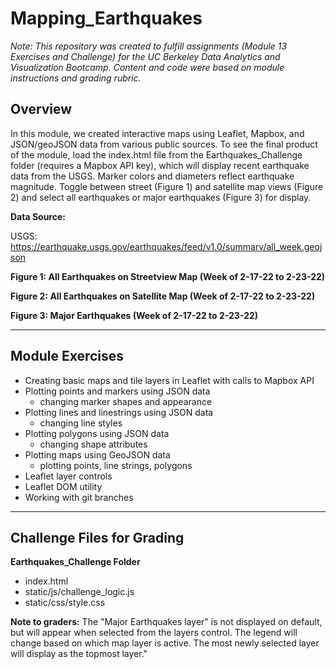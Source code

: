 # Mapping_Earthquakes

*Note: This repository was created to fulfill assignments (Module 13 Exercises and Challenge) for the UC Berkeley Data Analytics and Visualization Bootcamp. Content and code were based on module instructions and grading rubric.*


## Overview
In this module, we created interactive maps using Leaflet, Mapbox, and JSON/geoJSON data from various public sources. To see the final product of the module, load the index.html file from the Earthquakes_Challenge folder (requires a Mapbox API key), which will display recent earthquake data from the USGS. Marker colors and diameters reflect earthquake magnitude. Toggle between street (Figure 1) and satellite map views (Figure 2) and select all earthquakes or major earthquakes (Figure 3) for display.


**Data Source:**

USGS: https://earthquake.usgs.gov/earthquakes/feed/v1.0/summary/all_week.geojson


**Figure 1: All Earthquakes on Streetview Map (Week of 2-17-22 to 2-23-22)**


**Figure 2: All Earthquakes on Satellite Map (Week of 2-17-22 to 2-23-22)**


**Figure 3: Major Earthquakes (Week of 2-17-22 to 2-23-22)**


---
## Module Exercises
- Creating basic maps and tile layers in Leaflet with calls to Mapbox API
- Plotting points and markers using JSON data
  - changing marker shapes and appearance
- Plotting lines and linestrings using JSON data
  - changing line styles
- Plotting polygons using JSON data
  - changing shape attributes
- Plotting maps using GeoJSON data
  - plotting points, line strings, polygons
- Leaflet layer controls
- Leaflet DOM utility
- Working with git branches


---
## Challenge Files for Grading
**Earthquakes_Challenge Folder**
- index.html
- static/js/challenge_logic.js
- static/css/style.css

**Note to graders:**
The "Major Earthquakes layer" is not displayed on default, but will appear when selected from the layers control. The legend will change based on which map layer is active. The most newly selected layer will display as the topmost layer."
